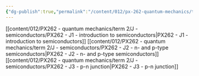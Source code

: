 ```yaml
---
{"dg-publish":true,"permalink":"/content/012/px-262-quantum-mechanics/term-2/j-semiconductors/j-semiconductors/","noteIcon":"1","created":"2025-02-17T11:14:38.441+00:00","updated":"2025-02-25T10:31:43.157+00:00"}
---
```


[[content/012/PX262 - quantum mechanics/term 2/J - semiconductors/PX262 - J1 - introduction to semiconductors\|PX262 - J1 - introduction to semiconductors]]
[[content/012/PX262 - quantum mechanics/term 2/J - semiconductors/PX262 - J2 - n- and p-type semiconductors\|PX262 - J2 - n- and p-type semiconductors]]
[[content/012/PX262 - quantum mechanics/term 2/J - semiconductors/PX262 - J3 - p-n junction\|PX262 - J3 - p-n junction]]
